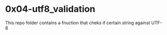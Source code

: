 # 0x04-utf8_validation

This repo folder contains a fnuction that cheks if certain string against UTF-8
